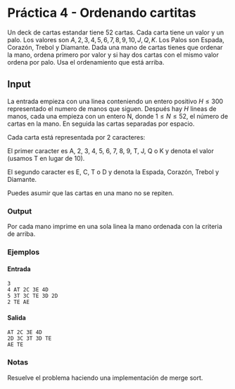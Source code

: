 # Práctica 4 - Ordenando cartitas
Un deck de cartas estandar tiene 52 cartas. Cada carta tiene un valor y un palo. Los valores son $A, 2, 3, 4, 5, 6, 7, 8, 9, 10, J, Q, K$. Los Palos son Espada, Corazón, Trebol y Diamante. Dada una mano de cartas tienes que ordenar la mano, ordena primero por valor y si hay dos cartas con el mismo valor ordena por palo. Usa el ordenamiento que está arriba.


## Input
La entrada empieza con una linea conteniendo un entero positivo $H \le 300$ representado el numero de manos que siguen. Después hay $H$ lineas de manos, cada una empieza con un entero N, donde $1 \le N \le 52$, el número de cartas en la mano. En seguida las cartas separadas por espacio. 

Cada carta está representada por 2 caracteres:

El primer caracter es A, 2, 3, 4, 5, 6, 7, 8, 9, T, J, Q o K y denota el valor (usamos T en lugar de 10).

El segundo caracter es E, C, T o D y denota la Espada, Corazón, Trebol y Diamante.

Puedes asumir que las cartas en una mano no se repiten.


### Output
Por cada mano imprime en una sola linea la mano ordenada con la criteria de arriba.

### Ejemplos

#### Entrada
```
3
4 AT 2C 3E 4D
5 3T 3C TE 3D 2D
2 TE AE
```
#### Salida

```
AT 2C 3E 4D
2D 3C 3T 3D TE
AE TE
```

### Notas

Resuelve el problema haciendo una implementación de merge sort.